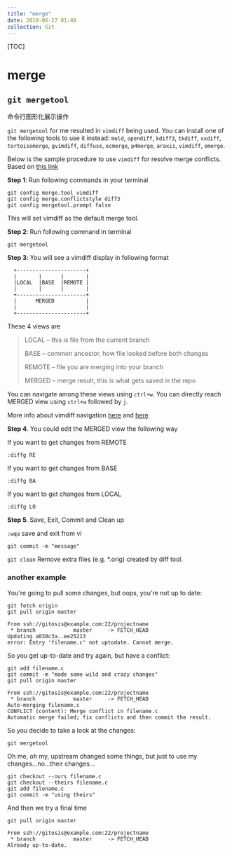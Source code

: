 ```yaml
---
title: "merge"
date: 2018-06-27 01:48
collection: Git
---
```




[TOC]

# merge



## `git mergetool`

命令行图形化展示操作



`git mergetool` for me resulted in `vimdiff` being used. You can install one of the following tools to use it instead: `meld`, `opendiff`, `kdiff3`, `tkdiff`, `xxdiff`, `tortoisemerge`, `gvimdiff`, `diffuse`, `ecmerge`, `p4merge`, `araxis`, `vimdiff`, `emerge`.

Below is the sample procedure to use `vimdiff` for resolve merge conflicts. Based on [this link](http://www.rosipov.com/blog/use-vimdiff-as-git-mergetool/#fromHistor)

**Step 1**: Run following commands in your terminal

```
git config merge.tool vimdiff
git config merge.conflictstyle diff3
git config mergetool.prompt false
```

This will set vimdiff as the default merge tool.

**Step 2**: Run following command in terminal

```
git mergetool
```

**Step 3**: You will see a vimdiff display in following format

```
  +----------------------+
  |       |      |       |
  |LOCAL  |BASE  |REMOTE |
  |       |      |       |
  +----------------------+
  |      MERGED          |
  |                      |
  +----------------------+
```

These 4 views are

> LOCAL – this is file from the current branch
>
> BASE – common ancestor, how file looked before both changes
>
> REMOTE – file you are merging into your branch
>
> MERGED – merge result, this is what gets saved in the repo

You can navigate among these views using `ctrl+w`. You can directly reach MERGED view using `ctrl+w` followed by `j`.

More info about vimdiff navigation [here](https://stackoverflow.com/questions/4556184/vim-move-window-left-right) and [here](https://stackoverflow.com/questions/27151456/how-do-i-jump-to-the-next-prev-diff-in-git-difftool)

**Step 4**. You could edit the MERGED view the following way

If you want to get changes from REMOTE

```
:diffg RE  
```

If you want to get changes from BASE

```
:diffg BA  
```

If you want to get changes from LOCAL

```
:diffg LO 
```

**Step 5**. Save, Exit, Commit and Clean up

`:wqa` save and exit from vi

`git commit -m "message"`

`git clean` Remove extra files (e.g. *.orig) created by diff tool.



### another example

You're going to pull some changes, but oops, you're not up to date:

```
git fetch origin
git pull origin master

From ssh://gitosis@example.com:22/projectname
 * branch            master     -> FETCH_HEAD
Updating a030c3a..ee25213
error: Entry 'filename.c' not uptodate. Cannot merge.
```

So you get up-to-date and try again, but have a conflict:

```
git add filename.c
git commit -m "made some wild and crazy changes"
git pull origin master

From ssh://gitosis@example.com:22/projectname
 * branch            master     -> FETCH_HEAD
Auto-merging filename.c
CONFLICT (content): Merge conflict in filename.c
Automatic merge failed; fix conflicts and then commit the result.
```

So you decide to take a look at the changes:

```
git mergetool
```

Oh me, oh my, upstream changed some things, but just to use my changes...no...their changes...

```
git checkout --ours filename.c
git checkout --theirs filename.c
git add filename.c
git commit -m "using theirs"
```

And then we try a final time

```
git pull origin master

From ssh://gitosis@example.com:22/projectname
 * branch            master     -> FETCH_HEAD
Already up-to-date.
```